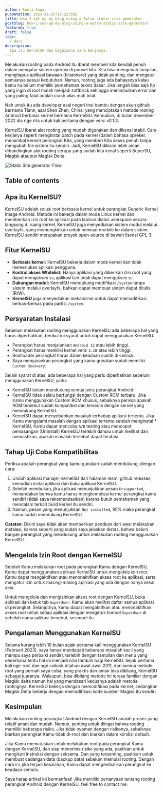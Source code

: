 ```yaml
---
author: Rusli Anwar
pubDatetime: 2023-11-25T13:22:00Z
title: How I set up my blog using a Astro static site generator
postSlug: how-i-set-up-my-blog-using-a-astro-static-site-generator
featured: true
draft: false
tags:
  - docs
description:
  Apa itu KernelSU dan bagaimana cara kerjanya.
---
```


Melakukan rooting pada Android itu ibarat memberi kita kendali penuh dalam mengatur sistem operasi di ponsel kita. Kita bisa mengubah tampilan, menghapus aplikasi bawaan (bloatware) yang tidak penting, dan mengatur semuanya sesuai kebutuhan. Namun, rooting juga ada bahayanya kalau kamu itu belum memiliki pemahaman teknis dasar. Jika lengah bisa saja hp yang ingin di root malah menjadi softbrick sehingga menimbulkan error dan yang paling fatal adalah crash alias mati total.

Nah untuk itu ada developer asal negeri tirai bambu dengan akun github bernama Tiann, asal Shen Zhen, China, yang menciptakan metode rooting Android berbasis kernel bernama KernelSU. Kemudian, di bulan desember 2022 dia nge rilis untuk kali pertama dengan versi v0.1.3.

KernelSU ibarat alat rooting yang mudah digunakan dan dikenal stabil. Cara kerjanya seperti menginstal patch pada kernel (dalam bahasa opreker, menambal kernel) perangkat Kita, yang memberi Kita akses penuh tanpa mengubah file sistem itu sendiri. Jadi, KernelSU diklaim lebih aman dibandingkan alat rooting serupa yang sudah kita kenal seperti SuperSU, Magisk ataupun Magisk Delta.

![Static Site generator Flow](@assets/images/KernelSU-logo.png)

## Table of contents

## Apa itu KernelSU?

KernelSU adalah solusi root berbasis kernel untuk perangkat Generic Kernel Image Android. Metode ini bekerja dalam mode Linux kernel dan memberikan izin root ke aplikasi pada lapisan diatas userspace secara langsung di ruang kernel. KernelSU juga menyediakan sistem modul melalui overlayfs, yang memungkinkan untuk memuat module ke dalam sistem. KernelSU sendiri merupakan proyek open-source di bawah lisensi GPL-3.

## Fitur KernelSU

* **Berbasis kernel:** KernelSU bekerja dalam mode kernel dan tidak memerlukan aplikasi pengguna.
* **Kontrol akses Whitelist:** Hanya aplikasi yang diberikan izin root yang dapat mengakses `su`, aplikasi lain tidak dapat mengakses `su`.
* **Dukungan modul:** KernelSU mendukung modifikasi `/system` tanpa sistem melalui overlayfs, bahkan dapat membuat sistem dapat ditulis (R/W).
* **KernelSU** juga menyediakan mekanisme untuk dapat memodifikasi berkas-berkas pada partisi `/system`.

## Persyaratan Instalasi

Sebelum melakukan rooting menggunakan KernelSU ada beberapa hal yang harus diperhatikan, berikut ini syarat untuk dapat menggunakan KernelSU:

* Perangkat harus menjalankan `Android 12` atau lebih tinggi.
* Perangkat harus memiliki kernel versi `5.10` atau lebih tinggi.
* Bootloader perangkat harus dalam keadaan sudah di-unlock.
* Saya menyarankan perangkat yang kamu gunakan sudah memiliki `Custom Recovery`.

Selain syarat di atas, ada beberapa hal yang perlu diperhatikan sebelum menggunakan KernelSU, yaitu:

* KernelSU belum mendukung semua jenis perangkat Android.
* KernelSU tidak selalu berfungsi dengan Custom ROM  terbaru. Jika Kamu menggunakan Custom ROM khusus, sebaiknya periksa apakah ROM tersebut sudah kompatibel dan tersedia dengan kernel yang mendukung KernelSU.
* KernelSU dapat menyebabkan masalah terhadap aplikasi tertentu. Jika Kamu mengalami masalah dengan aplikasi tertentu setelah menginstal * KernelSU, Kamu dapat mencoba `A/B` testing atau mencopot pemasangan (Uninstall) KernelSU terlebih dahulu untuk melihat dan memastikan, apakah masalah tersebut dapat teratasi.

## Tahap Uji Coba Kompatibilitas

Periksa apakah perangkat yang kamu gunakan sudah mendukung, dengan cara:

1. Unduh aplikasi manajer KernelSU dari halaman resmi github releases, kemudian instal aplikasi dan buka aplikasi KernelSU.
2. Setelah membukan, jika aplikasi menunjukkan pesan `Unsupported`, menandakan bahwa kamu harus mengkompilasi kernel perangkat kamu sendiri (tidak saya rekomendasikan) karena butuh pemahaman yang mendalam terkait build kernel itu sendiri.
3. Namun, pesan yang menunjukkan `Not installed`, 95% maka perangkat kamu sudah mendukung KernelSU.

**Catatan:** Disini saya tidak akan memberikan panduan dari awal melakukan instalasi, karena seperti yang sudah saya jelaskan diatas, bahwa belum banyak perangkat yang mendukung untuk melakukan rooting menggunakan KernelSU.

## Mengelola Izin Root dengan KernelSU

Setelah Kamu melakukan root pada perangkat Kamu dengan KernelSU, Kamu dapat menggunakan aplikasi KernelSU untuk mengelola izin root. Kamu dapat mengaktifkan atau menonaktifkan akses root ke aplikasi, serta mengatur izin untuk masing-masing aplikasi yang ada dengan hanya sekali aksi.

Untuk mengelola dan mengizinkan akses root dengan KernelSU, buka aplikasi dan ketuk tab `SuperUser`. Kamu akan melihat daftar semua aplikasi di perangkat. Selanjutnya, kamu dapat mengaktifkan atau menonaktifkan akses root untuk setiap aplikasi dengan mengetuk tombol `SuperUser` di sebelah nama aplikasi tersebut, sesimpel itu.

## Pengalaman Menggunakan KernelSU

Selama kurang lebih 10 bulan sejak pertama kali menggunakan KernelSU (Februari 2023), saya hanya mendapati beberapa masalah kecil yang mampu saya perbaiki sendiri, terlebih dengan tampilan dan menu yang sederhana tentu hal ini menjadi nilai tambah bagi KernelSU. Sejak pertama kali nge-root dan nge-unlock ditahun awal-awal 2011, dari semua metode root yang pernah saya coba, yang praktis dan aman bisa dibilang, KernelSU sebagai juaranya. Walaupun, bisa dibilang metode ini terasa familiar dengan Magisk delta namun hal yang mendasari keduanya adalah metode rootingnya. KernelSU bekerja dengan memodifikasi pada kernel, sedangkan Magisk Delta bekerja dengan memodifikasi kode sumber Magisk itu sendiri.

## Kesimpulan

Melakukan rooting perangkat Android dengan KernelSU adalah proses yang relatif aman dan mudah. Namun, penting untuk diingat bahwa rooting memiliki beberapa risiko. Jika tidak nyaman dengan risikonya, sebaiknya biarkan perangkat Kamu tidak di-root dan biarkan dalam kondisi default.

Jika Kamu memutuskan untuk melakukan root pada perangkat Kamu dengan KernelSU, dan siap menerima risiko yang ada, pastikan untuk mengikuti instruksi dengan seksama. Dan yang terpenting, pastikan untuk membuat cadangan data (backup data) sebelum memulai rooting. Dengan cara ini, jika terjadi kesalahan, Kamu dapat mengembalikan perangkat ke keadaan semula.

Saya harap artikel ini bermanfaat! Jika memiliki pertanyaan tentang rooting perangkat Android dengan KernelSU, feel free to contact me.
